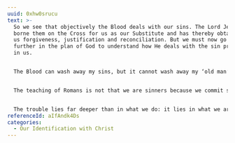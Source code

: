```yaml
---
uuid: 0xhw0srucu
text: >-
  So we see that objectively the Blood deals with our sins. The Lord Jesus has
  borne them on the Cross for us as our Substitute and has thereby obtained for
  us forgiveness, justification and reconciliation. But we must now go a step
  further in the plan of God to understand how He deals with the sin principle
  in us.


  The Blood can wash away my sins, but it cannot wash away my ‘old man’. It needs the Cross to crucify me. The Blood deals with the sins, but the Cross must deal with the sinner.


  The teaching of Romans is not that we are sinners because we commit sins, but that we sin because we are sinners. We are sinners by constitution rather than by action. As Romans 5:19 expresses it: “Through the one man’s disobedience the many were made (or ‘constituted’) sinners”.


  The trouble lies far deeper than in what we do: it lies in what we are... God is taking pains to show us that we ourselves are wrong, fundamentally wrong. The root trouble is the sinner; he must be dealt with. Our sins are dealt with by the Blood, but we ourselves are dealt with by the Cross. The Blood procures our pardon for what we have done; the Cross procures our deliverance from what we are.
referenceId: aIfAndk4Ds
categories:
  - Our Identification with Christ
---
```

